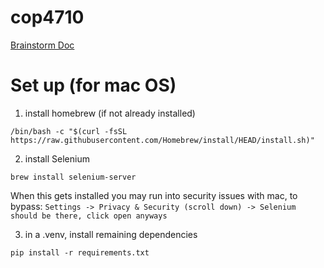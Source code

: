 # cop4710

[Brainstorm Doc](https://fsu-my.sharepoint.com/:w:/r/personal/csm21e_fsu_edu/_layouts/15/Doc.aspx?sourcedoc=%7B4B8CB7F9-3CAF-44DA-A7F9-B190912E027F%7D&file=Project_drafting.docx&wdLOR=c57684336-0F58-5740-AA0A-FAD63D08B57D&fromShare=true&action=default&mobileredirect=true)

# Set up (for mac OS)

1. install homebrew (if not already installed)
```shell
/bin/bash -c "$(curl -fsSL https://raw.githubusercontent.com/Homebrew/install/HEAD/install.sh)"
```

2. install Selenium 
```shell
brew install selenium-server
```
When this gets installed you may run into security issues with mac, to bypass:
`Settings -> Privacy & Security (scroll down) -> Selenium should be there, click open anyways`

3. in a .venv, install remaining dependencies
```shell
pip install -r requirements.txt
```
